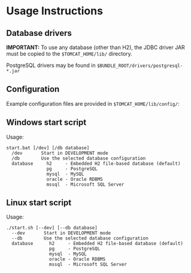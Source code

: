 # Usage Instructions

## Database drivers

__IMPORTANT:__ 
To use any database (other than H2), the JDBC driver JAR must be copied 
to the `$TOMCAT_HOME/lib/` directory.

PostgreSQL drivers may be found in `$BUNDLE_ROOT/drivers/postgresql-*.jar`


## Configuration

Example configuration files are provided in `$TOMCAT_HOME/lib/config/`:


## Windows start script

Usage:
```
start.bat [/dev] [/db database]
  /dev       Start in DEVELOPMENT mode
  /db        Use the selected database configuration
  database     h2     - Embedded H2 file-based database (default)
               pg     - PostgreSQL
               mysql  - MySQL
               oracle - Oracle RDBMS
               mssql  - Microsoft SQL Server
```


## Linux start script

Usage:
```
./start.sh [--dev] [--db database]
  --dev       Start in DEVELOPMENT mode
  --db	      Use the selected database configuration
  database      h2     - Embedded H2 file-based database (default)
                pg     - PostgreSQL
                mysql  - MySQL
                oracle - Oracle RDBMS
                mssql  - Microsoft SQL Server
```
